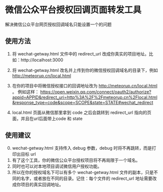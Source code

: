 # 微信公众平台授权回调页面转发工具

解决微信公众平台网页授权回调域名只能设置一个的问题

## 使用方法

1. 将 wechat-getway.html 文件中的 redirect_url 改成你真实的项目地址。比如：http://localhost:3000

2. 将 wechat-getway.html 改名并上传到你的微信授权回调域名的目录下，例如 http://meteorup.cn/local.html

3. 在你的项目中将微信授权接口的回调地址改为  http://meteorup.cn/local.html 。
例如这样：
https://open.weixin.qq.com/connect/oauth2/authorize?appid=APPID&redirect_uri=http%3A%2F%2Fmeteorup.cn%2Flocal.html&response_type=code&scope=SCOPE&state=STATE#wechat_redirect

4. local.html 页面从微信那里拿到 code 之后会跳转到 redirect_url 指向的页面，并且在url后面带上code 和 state

## 使用建议

0. wechat-getway.html 支持传入 debug 参数，debug 时将不再跳转，而是打印出目标 url
1. 有了这个工具，你的微信公众平台授权项目将不再局限于一个域名。
2. 同时也可以对本地项目调试微信用户授权功能。
3. 所以在你的授权域名下可以有多个 wechat-getway.html 文件的副本，只是不同的名字，或者放在不同的目录。记住：每个文件的 redirect_url 地址需要改成你项目的真实回调地址。

